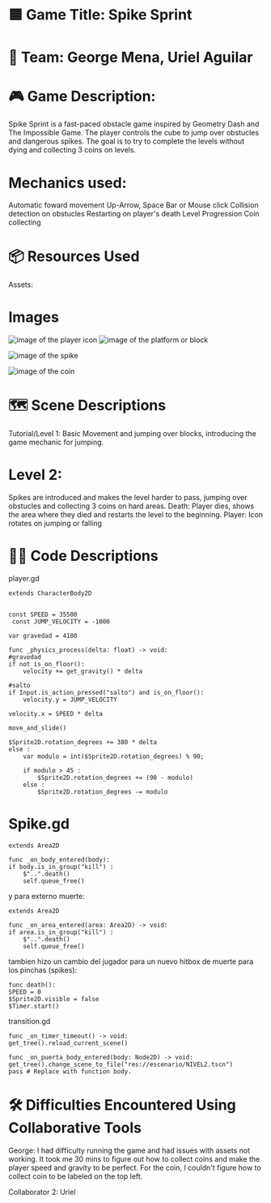 # 🟦 Game Title: Spike Sprint

# 👥 Team: George Mena, Uriel Aguilar

# 🎮 Game Description:
Spike Sprint is a fast-paced obstacle game inspired by Geometry Dash and The Impossible Game. 
The player controls the cube to jump over obstucles and dangerous spikes. 
The goal is to try to complete the levels without dying and collecting 3 coins on levels.

# Mechanics used:
Automatic foward movement
Up-Arrow, Space Bar or Mouse click
Collision detection on obstucles
Restarting on player's death
Level Progression
Coin collecting

# 📦 Resources Used
Assets:

 # Images
![image of the player icon](https://i.pinimg.com/474x/dd/b4/b2/ddb4b288d3eb1b7b669e77e3d21f9566.jpg)
![image of the platform or block](https://static.wikia.nocookie.net/geometry-dash/images/0/01/RegularBlock01.png/revision/latest?cb=20160604070948)

![image of the spike](https://images-wixmp-ed30a86b8c4ca887773594c2.wixmp.com/f/2f961ba4-4243-4889-928c-e7f4c2d38614/dgqdoe4-e953f151-5935-4e8c-a24c-7b29b8a09b8a.png/v1/fill/w_285,h_284/spike_by_greaterhtrae_dgqdoe4-fullview.png?token=eyJ0eXAiOiJKV1QiLCJhbGciOiJIUzI1NiJ9.eyJzdWIiOiJ1cm46YXBwOjdlMGQxODg5ODIyNjQzNzNhNWYwZDQxNWVhMGQyNmUwIiwiaXNzIjoidXJuOmFwcDo3ZTBkMTg4OTgyMjY0MzczYTVmMGQ0MTVlYTBkMjZlMCIsIm9iaiI6W1t7ImhlaWdodCI6Ijw9Mjg0IiwicGF0aCI6IlwvZlwvMmY5NjFiYTQtNDI0My00ODg5LTkyOGMtZTdmNGMyZDM4NjE0XC9kZ3Fkb2U0LWU5NTNmMTUxLTU5M)

![image of the coin](https://i.redd.it/whats-the-worst-coin-in-gd-including-subzero-meltdown-and-v0-uz6s5vwxanxc1.jpg?width=750&format=pjpg&auto=webp&s=f976f0eb80a08c42ddc9dbf61bd76e6c91002e57)
 


# 🗺️ Scene Descriptions
Tutorial/Level 1:
Basic Movement and jumping over blocks, introducing the game mechanic for jumping.

# Level 2:
Spikes are introduced and makes the level harder to pass, jumping over obstucles and collecting 3 coins on hard areas.
Death: Player dies, shows the area where they died and restarts the level to the beginning.
Player: Icon rotates on jumping or falling


# 🧑‍💻 Code Descriptions

player.gd


    extends CharacterBody2D


    const SPEED = 35500
     const JUMP_VELOCITY = -1000

    var gravedad = 4100

    func _physics_process(delta: float) -> void:
	#gravedad
	if not is_on_floor():
		velocity += get_gravity() * delta

	#salto
	if Input.is_action_pressed("salto") and is_on_floor():
		velocity.y = JUMP_VELOCITY

	velocity.x = SPEED * delta

	move_and_slide()

    $Sprite2D.rotation_degrees += 380 * delta
	else :
		var modulo = int($Sprite2D.rotation_degrees) % 90;
	
		if modulo > 45 :
			$Sprite2D.rotation_degrees += (90 - modulo)
		else :
			$Sprite2D.rotation_degrees -= modulo

  
  # Spike.gd
   
    extends Area2D

    func _on_body_entered(body):
	if body.is_in_group("kill") :
		$"..".death()
		self.queue_free()
  
y para externo muerte:

    extends Area2D

    func _on_area_entered(area: Area2D) -> void:
	if area.is_in_group("kill") :
		$"..".death()
		self.queue_free()
  
tambien hizo un cambio del jugador para un nuevo hitbox de muerte para los pinchas (spikes):

    func death():
	SPEED = 0
	$Sprite2D.visible = false
	$Timer.start()
 
transition.gd

    func _on_timer_timeout() -> void:
	get_tree().reload_current_scene()

    func _on_puerta_body_entered(body: Node2D) -> void:
	get_tree().change_scene_to_file("res://escenario/NIVEL2.tscn")
	pass # Replace with function body. 

# 🛠️ Difficulties Encountered Using Collaborative Tools

 George: I had difficulty running the game and had issues with assets not working. It took me 30 mins to figure out how to collect coins and make the player speed
 and gravity to be perfect. For the coin, I couldn't figure how to collect coin to be labeled on the top left.


Collaborator 2: Uriel
